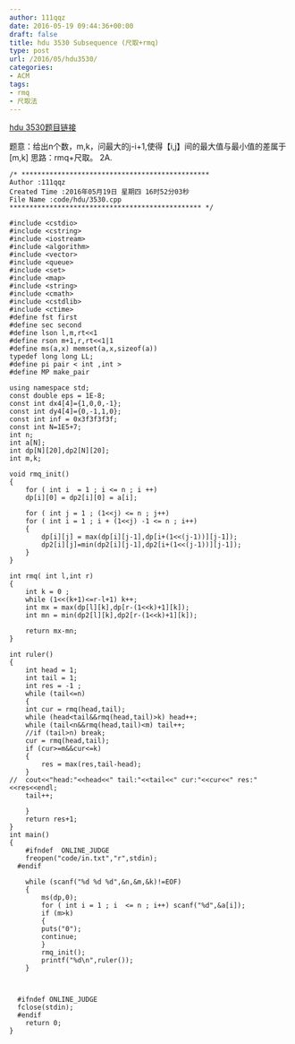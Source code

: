 ```yaml
---
author: 111qqz
date: 2016-05-19 09:44:36+00:00
draft: false
title: hdu 3530 Subsequence (尺取+rmq)
type: post
url: /2016/05/hdu3530/
categories:
- ACM
tags:
- rmq
- 尺取法
---
```


[hdu 3530题目链接](http://acm.hdu.edu.cn/showproblem.php?pid=3530)

题意：给出n个数，m,k，问最大的j-i+1,使得【i,j】间的最大值与最小值的差属于[m,k]
思路：rmq+尺取。 2A.

 

    
    /* ***********************************************
    Author :111qqz
    Created Time :2016年05月19日 星期四 16时52分03秒
    File Name :code/hdu/3530.cpp
    ************************************************ */
    
    #include <cstdio>
    #include <cstring>
    #include <iostream>
    #include <algorithm>
    #include <vector>
    #include <queue>
    #include <set>
    #include <map>
    #include <string>
    #include <cmath>
    #include <cstdlib>
    #include <ctime>
    #define fst first
    #define sec second
    #define lson l,m,rt<<1
    #define rson m+1,r,rt<<1|1
    #define ms(a,x) memset(a,x,sizeof(a))
    typedef long long LL;
    #define pi pair < int ,int >
    #define MP make_pair
    
    using namespace std;
    const double eps = 1E-8;
    const int dx4[4]={1,0,0,-1};
    const int dy4[4]={0,-1,1,0};
    const int inf = 0x3f3f3f3f;
    const int N=1E5+7;
    int n;
    int a[N];
    int dp[N][20],dp2[N][20];
    int m,k;
    
    void rmq_init()
    {
        for ( int i  = 1 ; i <= n ; i ++)
    	dp[i][0] = dp2[i][0] = a[i];
    
        for ( int j = 1 ; (1<<j) <= n ; j++)
    	for ( int i = 1 ; i + (1<<j) -1 <= n ; i++)
    	{
    	    dp[i][j] = max(dp[i][j-1],dp[i+(1<<(j-1))][j-1]);
    	    dp2[i][j]=min(dp2[i][j-1],dp2[i+(1<<(j-1))][j-1]);
    	}
    }
    
    int rmq( int l,int r)
    {
        int k = 0 ;
        while (1<<(k+1)<=r-l+1) k++;
        int mx = max(dp[l][k],dp[r-(1<<k)+1][k]);
        int mn = min(dp2[l][k],dp2[r-(1<<k)+1][k]);
    
        return mx-mn;
    }
    
    int ruler()
    {
        int head = 1;
        int tail = 1;
        int res = -1 ;
        while (tail<=n)
        {
    	int cur = rmq(head,tail);
    	while (head<tail&&rmq(head,tail)>k) head++;
    	while (tail<n&&rmq(head,tail)<m) tail++;
    	//if (tail>n) break;
    	cur = rmq(head,tail);
    	if (cur>=m&&cur<=k)
    	{
    	    res = max(res,tail-head);
    	}
    //	cout<<"head:"<<head<<" tail:"<<tail<<" cur:"<<cur<<" res:"<<res<<endl;
    	tail++;
    
        }
        return res+1;
    }
    int main()
    {
    	#ifndef  ONLINE_JUDGE 
    	freopen("code/in.txt","r",stdin);
      #endif
    
    	while (scanf("%d %d %d",&n,&m,&k)!=EOF)
    	{
    	    ms(dp,0);
    	    for ( int i = 1 ; i  <= n ; i++) scanf("%d",&a[i]);
    	    if (m>k)
    	    {
    		puts("0");
    		continue;
    	    }
    	    rmq_init();
    	    printf("%d\n",ruler());
    	}
    
    
    
      #ifndef ONLINE_JUDGE  
      fclose(stdin);
      #endif
        return 0;
    }
    



